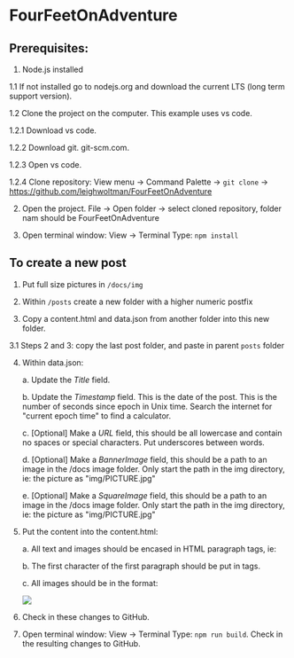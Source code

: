 # FourFeetOnAdventure

## Prerequisites: 

1. Node.js installed

1.1 If not installed go to nodejs.org and download the current LTS (long term support version).

1.2 Clone the project on the computer. This example uses vs code.

1.2.1 Download vs code. 

1.2.2 Download git. git-scm.com.

1.2.3 Open vs code.

1.2.4 Clone repository: View menu ->  Command Palette -> ```git clone``` -> https://github.com/leighwoltman/FourFeetOnAdventure

2. Open the project. File -> Open folder -> select cloned repository, folder nam should be FourFeetOnAdventure

3. Open terminal window: View -> Terminal  Type: ```npm install```

## To create a new post

1. Put full size pictures in ```/docs/img```

2. Within ```/posts``` create a new folder with a higher numeric postfix

3. Copy a content.html and data.json from another folder into this new folder.

3.1 Steps 2 and 3: copy the last post folder, and paste in parent ```posts``` folder

4. Within data.json:

    a. Update the *Title* field.

    b. Update the *Timestamp* field. This is the date of the post. This is the number of seconds since epoch in Unix time. Search the internet for "current epoch time" to find a calculator.

    c. [Optional] Make a *URL* field, this should be all lowercase and contain no spaces or special characters. Put underscores between words. 

    d. [Optional] Make a *BannerImage* field, this should be a path to an image in the /docs image folder. Only start the path in the img directory, ie: the picture as "img/PICTURE.jpg"

    e. [Optional] Make a *SquareImage* field, this should be a path to an image in the /docs image folder. Only start the path in the img directory, ie: the picture as "img/PICTURE.jpg"

5. Put the content into the content.html:

    a. All text and images should be encased in HTML paragraph tags, ie: <p></p>

    b. The first character of the first paragraph should be put in <strong></strong> tags.

    c. All images should be in the format: <p><img src="img/PICTURE.jpg"/></p>

6. Check in these changes to GitHub.

7. Open terminal window: View -> Terminal  Type:  ```npm run build```. Check in the resulting changes to GitHub.
